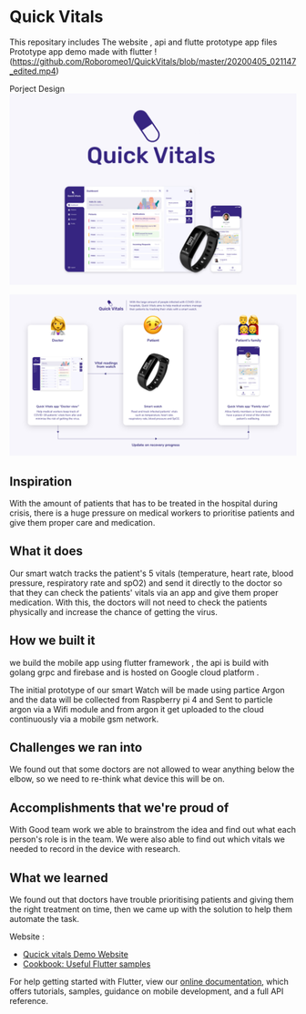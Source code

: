 # Quick Vitals
This repositary includes The website , api and flutte prototype  app files <br>
Prototype app demo made with flutter 
!(https://github.com/Roboromeo1/QuickVitals/blob/master/20200405_021147_edited.mp4)

Porject Design 
![github-small](https://github.com/Roboromeo1/QuickVitals/blob/master/project%20thumbnail.jpg)

![github-small](https://github.com/Roboromeo1/QuickVitals/blob/master/simplified%20flow.jpg)

## Inspiration
With the amount of patients that has to be treated in the hospital during crisis, there is a huge pressure on medical workers to prioritise patients and give them proper care and medication.

## What it does
Our smart watch tracks the patient's 5 vitals (temperature, heart rate, blood pressure, respiratory rate and spO2) and send it directly to the doctor so that they can check the patients' vitals via an app and give them proper medication. With this, the doctors will not need to check the patients physically and increase the chance of getting the virus.

## How we built it
we build the mobile app using flutter framework , the api is build with golang grpc and firebase and is hosted on Google cloud platform .

The initial prototype of our smart Watch will be made using partice Argon and the data will be collected from Raspberry pi 4 and Sent to particle argon via a Wifi module and from argon it get uploaded to the cloud continuously via a mobile gsm network.

## Challenges we ran into
We found out that some doctors are not allowed to wear anything below the elbow, so we need to re-think what device this will be on.

## Accomplishments that we're proud of
With Good team work we able to brainstrom the idea and find out what each person's role is in the team. We were also able to find out which vitals we needed to record in the device with research.

## What we learned
We found out that doctors have trouble prioritising patients and giving them the right treatment on time, then we came up with the solution to help them automate the task.

Website :

- [Qucick vitals Demo Website ](https://quickvitals.centerforaccess.com/)
- [Cookbook: Useful Flutter samples](https://flutter.dev/docs/cookbook)

For help getting started with Flutter, view our
[online documentation](https://flutter.dev/docs), which offers tutorials,
samples, guidance on mobile development, and a full API reference.

